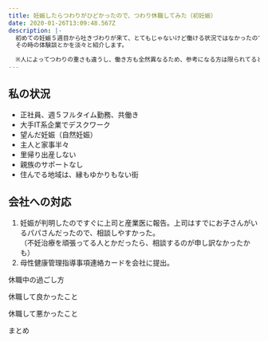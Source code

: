 ```yaml
---
title: 妊娠したらつわりがひどかったので、つわり休職してみた（初妊娠）
date: 2020-01-26T13:09:48.567Z
description: |-
  初めての妊娠５週目から吐きづわりが来て、とてもじゃないけど働ける状況ではなかったので、休職をさせてもらいました。
  その時の体験談とかを淡々と紹介します。

  ※人によってつわりの重さも違うし、働き方も全然異なるため、参考になる方は限られてると思います。
---
```

## 私の状況

* 正社員、週５フルタイム勤務、共働き
* 大手IT系企業でデスクワーク
* 望んだ妊娠（自然妊娠）
* 主人と家事半々
* 里帰り出産しない
* 親族のサポートなし
* 住んでる地域は、縁もゆかりもない街

## 会社への対応

1. 妊娠が判明したのですぐに上司と産業医に報告。上司はすでにお子さんがいるパパさんだったので、相談しやすかった。\
   （不妊治療を頑張ってる人とかだったら、相談するのが申し訳なかったかも）
2. 母性健康管理指導事項連絡カードを会社に提出。

休職中の過ごし方

休職して良かったこと

休職して悪かったこと

まとめ
